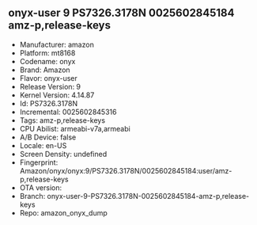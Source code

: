 ## onyx-user 9 PS7326.3178N 0025602845184 amz-p,release-keys
- Manufacturer: amazon
- Platform: mt8168
- Codename: onyx
- Brand: Amazon
- Flavor: onyx-user
- Release Version: 9
- Kernel Version: 4.14.87
- Id: PS7326.3178N
- Incremental: 0025602845316
- Tags: amz-p,release-keys
- CPU Abilist: armeabi-v7a,armeabi
- A/B Device: false
- Locale: en-US
- Screen Density: undefined
- Fingerprint: Amazon/onyx/onyx:9/PS7326.3178N/0025602845184:user/amz-p,release-keys
- OTA version: 
- Branch: onyx-user-9-PS7326.3178N-0025602845184-amz-p,release-keys
- Repo: amazon_onyx_dump
